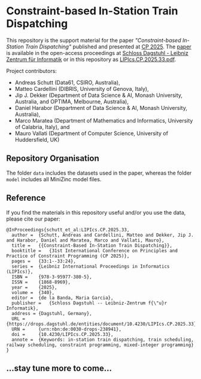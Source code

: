 Constraint-based In-Station Train Dispatching
=============================================

This repository is the support material for the paper *"Constraint-based In-Station Train Dispatching"*
published and presented at [CP 2025](https://cp2025.a4cp.org/). The [paper](https://drops.dagstuhl.de/entities/document/10.4230/LIPIcs.CP.2025.33) is available in the open-access
proceedings at [Schloss Dagstuhl - Leibniz Zentrum für Informatik](https://drops.dagstuhl.de/entities/volume/LIPIcs-volume-340) or in this repository as [LIPIcs.CP.2025.33.pdf](LIPIcs.CP.2025.33.pdf).

Project contributors:
- Andreas Schutt (Data61, CSIRO, Australia),
- Matteo Cardellini (DIBRIS, University of Genova, Italy),
- Jip J. Dekker (Department of Data Science & AI, Monash University, Australia, and OPTIMA, Melbourne, Australia),
- Daniel Harabor (Department of Data Science & AI, Monash University, Australia),
- Marco Maratea (Department of Mathematics and Informatics, University of Calabria, Italy), and
- Mauro Vallati (Department of Computer Science, University of Huddersfield, UK)

## Repository Organisation

The folder `data` includes the datasets used in the paper, whereas the folder `model` includes all MiniZinc model files.

## Reference

If you find the materials in this repository useful and/or you use the data, please cite our paper:
```
@InProceedings{schutt_et_al:LIPIcs.CP.2025.33,
  author =	{Schutt, Andreas and Cardellini, Matteo and Dekker, Jip J. and Harabor, Daniel and Maratea, Marco and Vallati, Mauro},
  title =	{{Constraint-Based In-Station Train Dispatching}},
  booktitle =	{31st International Conference on Principles and Practice of Constraint Programming (CP 2025)},
  pages =	{33:1--33:24},
  series =	{Leibniz International Proceedings in Informatics (LIPIcs)},
  ISBN =	{978-3-95977-380-5},
  ISSN =	{1868-8969},
  year =	{2025},
  volume =	{340},
  editor =	{de la Banda, Maria Garcia},
  publisher =	{Schloss Dagstuhl -- Leibniz-Zentrum f{\"u}r Informatik},
  address =	{Dagstuhl, Germany},
  URL =		{https://drops.dagstuhl.de/entities/document/10.4230/LIPIcs.CP.2025.33},
  URN =		{urn:nbn:de:0030-drops-238941},
  doi =		{10.4230/LIPIcs.CP.2025.33},
  annote =	{Keywords: in-station train dispatching, train scheduling, railway scheduling, constraint programming, mixed-integer programming}
}
```

## ...stay tune more to come...
